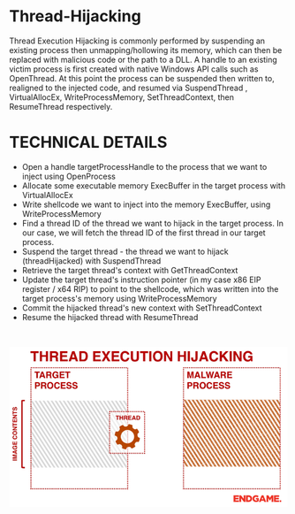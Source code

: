 # Thread-Hijacking

Thread Execution Hijacking is commonly performed by suspending an existing process then unmapping/hollowing its memory,
which can then be replaced with malicious code or the path to a DLL. A handle to an existing victim process is first created with native Windows API calls such as OpenThread.
At this point the process can be suspended then written to, realigned to the injected code, and resumed via SuspendThread , VirtualAllocEx, WriteProcessMemory, 
SetThreadContext, then ResumeThread respectively.

# TECHNICAL DETAILS
* Open a handle targetProcessHandle to the process that we want to inject using OpenProcess
* Allocate some executable memory ExecBuffer in the target process with VirtualAllocEx
* Write shellcode we want to inject into the memory ExecBuffer, using WriteProcessMemory
* Find a thread ID of the thread we want to hijack in the target process. In our case, we will fetch the thread ID of the first thread in our target process.
* Suspend the target thread - the thread we want to hijack (threadHijacked) with SuspendThread
* Retrieve the target thread's context with GetThreadContext
* Update the target thread's instruction pointer (in my case x86 EIP register / x64 RIP) to point to the shellcode, which was written into the target process's memory using WriteProcessMemory
* Commit the hijacked thread's new context with SetThreadContext
* Resume the hijacked thread with ResumeThread
</br>
<p align="center">
  <img src="https://github.com/xehn1337/Thread-Hijacking/blob/master/th.gif"/>
</p>
